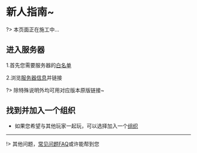 # 新人指南~  

?> 本页面正在施工中...

## 进入服务器  
1.首先您需要服务器的[白名单](/zh-CN/join/whitelist.md)  

2.浏览[服务器信息](/zh-CN/guide/serverInfo.md)并链接  

?> 除特殊说明外均可用对应版本原版链接~  

## 找到并加入一个组织
  - 如果您希望与其他玩家一起玩，可以选择加入一个[组织](/zh-CN/culture/group.md)

---

!> 其他问题，[常见问题FAQ](/zh-CN/guide/faq.md)或许能帮到您
